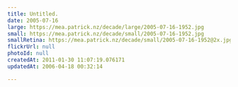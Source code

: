 ```yaml
---
title: Untitled.
date: 2005-07-16
large: https://mea.patrick.nz/decade/large/2005-07-16-1952.jpg
small: https://mea.patrick.nz/decade/small/2005-07-16-1952.jpg
smallRetina: https://mea.patrick.nz/decade/small/2005-07-16-1952@2x.jpg
flickrUrl: null
photoId: null
createdAt: 2011-01-30 11:07:19.076171
updatedAt: 2006-04-18 00:32:14

---
```


